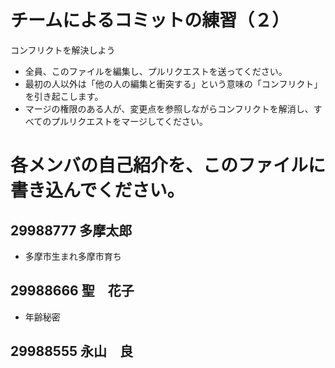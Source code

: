 # チームによるコミットの練習（２）
コンフリクトを解決しよう

* 全員、このファイルを編集し、プルリクエストを送ってください。
* 最初の人以外は「他の人の編集と衝突する」という意味の「コンフリクト」を引き起こします。
* マージの権限のある人が、変更点を参照しながらコンフリクトを解消し、すべてのプルリクエストをマージしてください。

# 各メンバの自己紹介を、このファイルに書き込んでください。

## 29988777 多摩太郎
* 多摩市生まれ多摩市育ち

## 29988666 聖　花子
* 年齢秘密

## 29988555 永山　良
